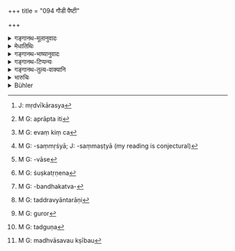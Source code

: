 +++
title = "094 गौडी पैष्टी"

+++

<details><summary>गङ्गानथ-मूलानुवादः</summary>

Wine should be understood to be of three kinds: (a) distilled from molasses (Gauḍī), (b) distilled from grains (Paiṣṭī), and (c) ‘distilled from grapes’ (Mādhvī); as the one so all the rest should never be drunk by the chief of the twice-born.—(94)
</details>

<details><summary>मेधातिथिः</summary>

गुडविकारो **गौडी** । येषाम् अपीक्षुरसम् एव मद्यताम् आपद्यते तेषाम् अपि कारणे कार्योपचारेण **गौडी**व्यपदेशो न विरुद्धः । मधुनो विकारो **माध्वी** । मधु माध्वीकं विकारवृत्त्या । न सदो जातस्य मृद्वीविकारस्य[^१२५] प्रतिषेधो यावन् मद्यावस्थाम् अप्राप्तस्येति[^१२६] दर्शयति । अविकृतं हि मधुमाध्वीकम् इच्छन्तीति स्मरति । यत्रापि मद्यशब्देन प्रतिषेधस् तत्राप्य् अनासादितमद्यपानशक्तियोगस्य नैव प्रतिषेधः, तस्य मद्यशब्देनानभिधानात् । यथा शुक्तशब्दो ऽवस्थाविशेषवति प्रवर्तते नाविशेषेण । न हि तद् एवाम्लताम् अनापन्नं शुक्तम् इत्य् उच्यते । यथा स एव गौः वत्सावस्थायां न बलीवर्दः । एवं च[^१२७] पिष्टोदकादिसंघातसंमृष्ट्या[^१२८] न सुरा यावत् कालपरिवासेन[^१२९] न मदशक्तिम् आपन्ना । एवम् इक्षुरसमृद्वीविकारयोर् द्रष्टव्यम् । 


[^१२९]:
     M G: -vāse


[^१२८]:
     M G: -saṃmṛśyā; J: -saṃmaṣṭyā (my reading is conjectural)


[^१२७]:
     M G: evaṃ kiṃ ca


[^१२६]:
     M G: aprāpta iti


[^१२५]:
     J: mṛdvīkārasya

- <u>अल्पायास्</u> तर्हि पानं प्राप्नोति, यावत्या मात्रया पीता न मदयति । प्रतिबन्धकद्रव्ययोगेन च ।

- <u>नैष</u> दोषः ।  नायं मदोत्पत्तिप्रतिषेधः- "तथा कर्तव्यं यथा मत्तः क्षीबो न भवति" इति । किं तर्हि "यन् मदजननसमर्थशक्तियुक्तं तन् न पातव्यम्" इति । अल्पाया अपि सा शक्तिर् विद्यते । यावता रूक्षम् अल्पप्राणं स्वल्पम् अपि मद्यं मदयति, स्निग्धं महाप्राणं बह्व् अपि नेति । नैतावता मदशक्त्यभावः शक्यो वक्तुम् । कार्याभावेन कारणभावान् मद्यानाम् अपि नैव निश्चीयते । न हि महत्काष्ठं दग्धुम् असमर्थस्याग्नेर् अदाहकत्वम् अनुमीयते, शुष्कतृणे[^१३०] तादृशस्यैव दाहकत्वोपलम्भात् । 


[^१३०]:
     M G: śuṣkatṛṇena

- <u>यद् अप्य्</u> उक्तं द्रव्यान्तरेण शक्तिप्रतिबन्धकत्वे[^१३१] पानप्राप्तिर् इति ।


[^१३१]:
     M G: -bandhakatva-

- <u>तद् अप्य्</u> अचोद्यम् । न हि तृणेन तादृशस्यैव दाहे ददानीं सा तस्य शक्तिर् नास्ति किं तु विद्यमानापि कार्यारम्भं प्रत्य् असमर्था । शक्तिसंभवश् च प्रतिहेतुर् न ते नित्यकार्यम् । न च द्रव्यान्तराणि[^१३२] शक्तिं विनाशयन्ति, अपि तु कार्यारम्भं प्रतिबध्नन्ति । तथा च तत्परिमाणारम्भकद्रव्ययोगे ऽपि पैत्तिको माद्यति न श्लैष्मिको ऽतो ऽनुमीयते न तस्य विनाशः । 


[^१३२]:
     M G: taddravyāntarāṇi

- तस्मान् न भाविमद्यावस्थस्य प्रतिषेधो नापि प्राप्तावस्थाविशेषस्य प्रतिबन्धकाभावादिवत् तत्प्रतिषेधः । यथा चौरः स वर्जनीय इति । नोदश्वितो ऽप्राप्ताम्लभावस्य प्रतिषेधः । 

- माध्वीति कथं यावता गुणेन माधवीति (?) भवितव्यम् ।

- "संज्ञापूर्वको विधिर् अनित्यः" (च्ड़्। प्भ् ९३) इति परिहारः । ज्ञापकं चास्याः परिभाषाया आरोद्[^१३३] इति वक्तव्ये "ओर् गुण"[^१३४] (पाण् ६.४.१४६) इति गुणग्रहणम् । 


[^१३४]:
     M G: tadguṇa


[^१३३]:
     M G: guror

- अत्र द्विजोत्तमग्रहणं च क्षत्रियवैश्ययोर् मद्यानुज्ञानार्थम् । तथा च महाभारते भारतानां यादवानां मद्यपानं तु वर्ण्यते- "उभौ मध्वासवक्षीबौ[^१३५] दृष्टौ मे केशवार्जुनौ" (म्भ् ५.५८.५) इत्य् उत्तरश्लोकाद् अर्थवाद एव । 


[^१३५]:
     M G: madhvāsavau kṣībau

- <u>ननु</u> च तथा **सर्वा** इति बहुवचनं कथम् ।

- <u>यावता</u> एकम् उपमानं द्वे उपमेये ।

- अन्नमलत्वं चात्र हेतुमन् निगदो ऽर्थवदो मलं हेतुर् यथा शूर्पेण जुहोति तेन ह्य् अन्नं क्रियत इति ॥ ११.९४ ॥
</details>

<details><summary>गङ्गानथ-भाष्यानुवादः</summary>

‘*Gauḍī*’ is that which is distilled from ‘*Guḍa*,’ molasses. Even according to those persons who make wine directly from fermented cane-juice itself, the article distilled is ‘*Gauḍī*’ ‘distilled from
*guḍa*,’ in the sense that the name of the *product*, (*guḍa*, molasses)
is applied to the cause (cane-juice).

The ‘*Mādhvī*’ is that ‘distilled from *madhu*, *grape-juice* i.e., in its fermented form’; for fresh grape-juice, before it has become fermented into wine, is not forbidden. This distinctly lays down that it is the *fermented* grape-juice that is called ‘*Mādhvī*.’ Wherever the prohibition contains the word ‘*madya*’ (‘intoxicating substance’), it cannot apply to any substance which has not acquired intoxicating properties; us such a substance could not be spoken of as ‘*madya*,’ intoxicating substance. A similar case is that of the word ‘*Śukta*’ (‘fermented gruel’) which is applied to the gruel in a certain condition, and not to gruel in general. So long as the gruel has not become soured, it is not called ‘*Śukta*.’ In the same manner again, the calf is not called a ‘bull’ while it is young.

Thus it is that the mixture of grain water and other things does not come to be called ‘wine,’ so long as it does not imbibe intoxicating properties, by being kept over night Similarly with cane-juice, grape-juice and other substances.

“From all this it would follow that the drinking of a small quantity of wine is permitted—that quantity of it which, if drunk, does not cause intoxication, or when this is prevented by the use of an antidote.”

There is no force in this objection. The prohibition is not meant to apply to the bringing about of intoxication; it does not mean, for instance, that ‘one should act so that he does not become intoxicated or drunk’; what the prohibition means is that ‘one should not drink that which possesses the capacity to cause intoxication’; and this capacity is present in a small quantity of wine also. The mere fact that while dry and low-spirited wine inebriates even when drunk in small quantities, that which is soft and high-spirited does not do so even when drunk in large quantities,—does not prove that there is no intoxicating power in the latter. Mere absence of effects does not necessarily prove the absence of the causa For instance, because a certain quantity of fire is unable to burn a large piece of wood, that does not prove that the fire does not possess the power to burn; specially when it is found that it is quite capable of burning dry grass.

It has been argued that—“it would seem that the drinking of wine is permitted if its intoxicating properties are counteracted by an antidote.”

But there is no force in this objection either. For even though the fire may not burn a heap of grass when it is wet, it does not mean that it does not possess the power to burn; all that it indicates is that though the power is there, it is unable to produce its effect But so long as the power is there, the chance of the effect being produced is always there.

Then again, no other substance could deprive the wine of its inherent power of intoxicating; all that it can do is to prevent the effects from appearing. Thus it is that a man of bilious temperament becomes intoxicated by the use of even a small quantity of wine, another man of phlegmatic temperament is not so easily intoxicated. From all this it is clear that the power is not destroyed in either case.

Thus then the prohibition cannot apply to the substance which is yet to acquire the intoxicating power. Nor can it be regarded as forbidden simply because there is prohibition of it as possessing certain definite characteristics. For instance, in the case of the assertion—‘the thief should be avoided’ (it is not meant that every man, even before he has committed theft, shall be avoided). It is for this reason that no prohibition applies to the gruel before it has become sour.

“How do you explain the form ‘*Mādhvī*’? The correct form should be ‘*Mādhavī*.’”

The answer to this is that rules as applied to proper names are not compulsory (*Paribhāṣā*, 95); and the authority for this consists of Pāṇini’s Sūtra 3.4.146.

The use of the term ‘*chief of the twice-born*’ has been used with a view to permit wine-drinking for the Kṣatriya and the Vaiśya. For instance, the Mahābhārata describes wine as drunk by the Yadāvas and the Bhāratas:—‘Both Keśava and Arjuna were found by me to be drunk with wine,’—which is a declamatory assertion pointing to the same fact “Why is then the plural form in ‘*so all*?’”

Two of them are the substances *likened* and one is that to which those are likened.

The mention of wine being the ‘dirty refuse of grains’ is meant to be a declamatory assertion producing a reason for what has been prescribed; just as in the case of the text ‘*Śūrpeṇa juhoti tena hi annam kriyate*.’—(94)
</details>

<details><summary>गङ्गानथ-टिप्पन्यः</summary>

‘*Madhvī*.’—distilled from honey’ (Medhātithi);—‘distilled from Madhūka
flowers’ (Kullūka);—‘distilled either from grapes and from Madhūka
flowers or from honey’ (Nārāyaṇa).

This verse is quoted in *Aparārka* (p. 1044), which adds that the liquor
distilled from grains is here made an example of prohibited drink; which
means that this is the principal kind of liquor, and the other two are
only secondary; it is for this reason that though all the three are
equally forbidden for the Brāhmaṇa, the former alone is forbidden for
the Kṣatriya and the Vaiśya.

It is quoted in *Mitākṣarā* (3.253), to the effect that liquor distilled
from grains is the principal kind of liquor;—and again, in the sense
that the sin involved in the drinking of liquor distilled from honey and
molasses is as heavy as that in drinking that distilled from grains.

It is quoted in *Parāśaramādhava* (Prāyaścitta, p. 411), which notes
that the name ‘*Surā*’ is applied primarily to liquor distilled from
grains only, and only indirectly to those distilled from honey and
molasses;—in *Vīramitrodaya* (Āhnika, p. 548);—in *Madanapārijāta* (p.
814), which notes that ‘*dvijottama*’ stands for Brāhmaṇas; hence the
meaning is that all kinds of liquor are forbidden for the Brāhmaṇa from
his very birth;—in *Prāyaścittaviveka* (p. 89) in support of the view
that the name ‘*Surā*’ applies to wines of all the three kinds;—and in
*Smṛtisāroddhāra* (p. 355) to the effect that the name ‘*Surā*’ applies
directly to these three kinds of wine only, and only figuratively to
other kinds.
</details>

<details><summary>गङ्गानथ-तुल्य-वाक्यानि</summary>

**(verses 11.94-97)  
**

*Viṣṇu* (22.82).—‘Distilled from sugar, or from the blossoms of
*Madhūka*, or from flour; these three kinds of wine have to be
discerned; as the one so all; none of them should be tasted by the
twice-born. Further, that distilled from the blossoms of the *Madhūka*,
from molasses, from the *Ṭaṅka* fruit, from the Jujube fruit, from
dates, from the bread-fruit, from honey, *Maireya* wine, and wine made
of the sap of the cocoanut (coconut?) tree; these ten intoxicating
drinks are unclean for the Brāhmaṇa; but the Kṣatriya and the Vaiśya
commit no wrong in touching or drinking them.’

*Agastya* (Aparārka, p. 1070).—‘That distilled from the jack-fruit, from
grapes, from *Madhūka* blossoms, from dates, from palm-fruit, from
sugar-cane juice, from honey, the *Maira*, from the cocoanut,—these
eleven kinds of wine are equal; the twelfth is the wine called *Surā*,
which is the worst of all.’
</details>

<details><summary>भारुचिः</summary>

गुडस्य विकारो **गौडी**, गुडकार्या वा । अनुक्ता तद्धितवृत्तिर् इति कृत्वा यत्रापीक्षुरसविकारो मद्यं तत्रापीक्षुरसो गुडकारणत्वाद् गुदशब्देनोच्यते । एवं चोभयथापि गौडी भवति । **पैष्टी** तु पिष्टविकारः, "तस्येदम्" इति वा । अनुक्ता तद्धितवृत्तिर् इति पूर्वोक्ता मुख्या । **माध्वी** च मधुशब्दादेर् अत्र विकारार्थे । एवं मधुविकारो माध्वी न माधवी, येन "संज्ञापूर्व[को] विधिर् नित्यः" इतीयं परिभाषा अस्याश् च ज्ञापकं स्यात् । "ओर् ओद् इति वक्तव्ये" गुणग्रहणं गुर्वविकृतं ज्ञापनार्थम् अस्य । तथा च सति गुणस्यानित्यत्वात् माद्वीति सिद्धम् । एवं च "स्वायम्भुव इत्य् एतद् अपि सिद्धम्" भवति । एवं त्रिविधैषा । **यथैवैका** इति च प्रसिद्धा । प्रतिषिद्धायां पिष्टसुरायां पूर्वश्लोके,इह श्लोके इतरे गौडीमाध्व्याव् असुरे सत्यौ सुरीकरोति निन्दार्थम् । अतः पिष्टसुरासमे इतरे न सुरे एव । यथा राजसमो मन्त्री राजाभवति । **यथैवैका तथा सर्वा न पातव्या द्विजोत्तमैर्** इति गौडीमाध्व्योश् च बहुवचनम्, **तथा सर्व** इत्य् एतद्भेदबहुत्वापेक्षम्, समुदायापेक्षं वा । ते च पैष्टी च सर्वापेया । इतरथा हि "यथैवैका तथैवोभौ न पातव्यौ द्विजोत्तमैः" इत्य् एवं पाठः स्यात्, यद्य् एवं बहुवचनम् इदं न व्याख्यायेत । एवं चात्र श्लोके ब्राह्मणानां गौडीमाध्व्योः प्रतिषेधः, पूर्वश्लोके तु मुख्यसुरा त्रयाणाम् अपि प्रतिषिद्धा । एतच् च सामर्थ्याद् विज्ञायते । सामर्थ्यं च वाक्यद्वयारम्भः । तद् यतः श्लोके ऽस्मिंस् त्रयाणां द्विजानां प्रतिषिद्ध्येरन् ततः पूर्वश्लोकारम्भो ऽनर्थकः स्यात् । आरब्धस् तु यतः पुनरुक्तत्वात् शास्त्रवाक्ययोः पूर्वश्लोकेन मुख्यसुरा त्रयाणाम् अपि प्रतिषिद्धा, उत्तरश्लोके तु गौडीमाध्वयोर् एव ब्राह्मणानां प्रतिषेधः । एवं च सति **यथैवैका तथा सर्वा** इत्य् एतद् उपपन्नं भवति । **द्विजोत्तम**ग्रहणं चात्र ये च "द्विजातिभिः" इत्य् अत्र पठन्ति, तेषां द्विजातिशब्दाद् द्विजोत्तमार्थ एव विज्ञेयः, त्रयाणां साधारणो ऽपि सन्न् एतत् स्यात् सार्थ्यात् । तथा चोत्तरशोकेषु त्रिषु ब्राःमणग्रहणानि लिङ्गान्य् अस्यैवार्थस्य प्रदर्शयिष्यामः ॥ ११। ९३ ॥
</details>

<details><summary>Bühler</summary>

095	Sura one must know to be of three kinds, that distilled from molasses (gaudi), that distilled from ground rice, and that distilled from Madhuka-flowers (madhvi); as the one (named above) even so are all (three sorts) forbidden to the chief of the twice-born.
</details>
